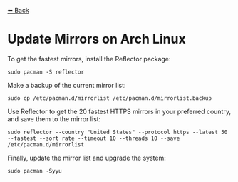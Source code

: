 [⬅ Back](../)

# Update Mirrors on Arch Linux

To get the fastest mirrors, install the Reflector package:
```
sudo pacman -S reflector
```

Make a backup of the current mirror list:
```
sudo cp /etc/pacman.d/mirrorlist /etc/pacman.d/mirrorlist.backup
```

Use Reflector to get the 20 fastest HTTPS mirrors in your preferred country, and save them to the mirror list:
```
sudo reflector --country "United States" --protocol https --latest 50 --fastest --sort rate --timeout 10 --threads 10 --save /etc/pacman.d/mirrorlist
```

Finally, update the mirror list and upgrade the system:
```
sudo pacman -Syyu
```
